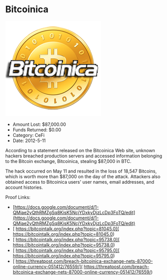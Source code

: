 # Bitcoinica
![Bitcoinica](/rektimages/Bitcoinica.png)
- Amount Lost: $87,000.00
- Funds Returned: $0.00
- Category: CeFi
- Date: 2012-5-11

According to a statement released on the Bitcoinica Web site, unknown hackers breached production servers and accessed information belonging to the Bitcoin exchange, Bitcoinica, stealing $87,000 in BTC.  
  
The hack occurred on May 11 and resulted in the loss of 18,547 Bitcoins, which is worth more than $87,000 on the day of the attack. Attackers also obtained access to Bitcoinica users' user names, email addresses, and account histories.


Proof Links:
- [https://docs.google.com/document/d/1-QMiae2yQthRMZgSq8KisK5NcjYDxkyDjzLcDp3FoTQ/edit](https://docs.google.com/document/d/1-QMiae2yQthRMZgSq8KisK5NcjYDxkyDjzLcDp3FoTQ/edit)
- [ https://bitcointalk.org/index.php?topic=81045.0]( https://bitcointalk.org/index.php?topic=81045.0)
- [ https://bitcointalk.org/index.php?topic=95738.0]( https://bitcointalk.org/index.php?topic=95738.0)
- [ https://bitcointalk.org/index.php?topic=95795.0]( https://bitcointalk.org/index.php?topic=95795.0)
- [ https://threatpost.com/breach-bitcoinica-exchange-nets-87000-online-currency-051412/76559/]( https://threatpost.com/breach-bitcoinica-exchange-nets-87000-online-currency-051412/76559/)


